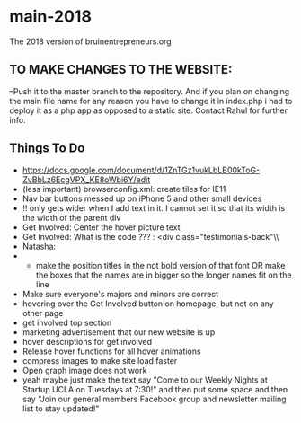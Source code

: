 # main-2018
The 2018 version of bruinentrepreneurs.org

## TO MAKE CHANGES TO THE WEBSITE: ##

–Push it to the master branch to the repository. And if you plan on changing the main file name for any reason you have to change it in index.php i had to deploy it as a php app as opposed to a static site. Contact Rahul for further info.


## Things To Do ##

* https://docs.google.com/document/d/1ZnTGz1vukLbLB00kToG-ZvBbLz6EcgVPX_KE8oWbi6Y/edit <br />
* (less important) browserconfig.xml: create tiles for IE11 <br />
* Nav bar buttons messed up on iPhone 5 and other small devices <br />
* !! <a> only gets wider when I add text in it. I cannot set it so that its width is the width of the parent div <br />
* Get Involved: Center the hover picture text <br />
* Get Involved: What is the code ??? :  <div class="testimonials-back"\\\\</HEAD>  <br />
* Natasha: <br />
* * make the position titles in the not bold version of that font OR make the boxes that the names are in bigger so the longer names fit on the line <br />
* Make sure everyone's majors and minors are correct <br />
* hovering over the Get Involved button on homepage, but not on any other page <br />
* get involved top section <br />
* marketing advertisement that our new website is up <br />
* hover descriptions for get involved <br />
* Release hover functions for all hover animations <br />
* compress images to make site load faster <br />
* Open graph image does not work <br />
* yeah maybe just make the text say "Come to our Weekly Nights at Startup UCLA on Tuesdays at 7:30!" and then put some space and then say "Join our general members Facebook group and newsletter mailing list to stay updated!" <br />
<!-- Yash Note: 
  I feel like the design creates a great first impression for when the user enters the page. But when the user scrolls down on this home page, the page loses its initial vibe. We should consider adding small designs around the "About Us" and "Initiatives" text, like how Spark SC did theirs.
-->
